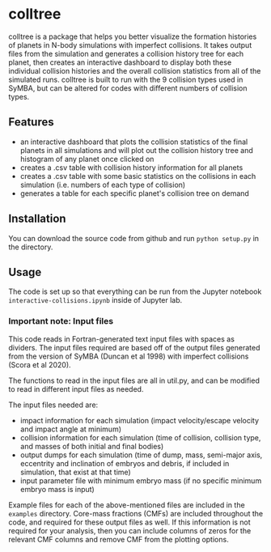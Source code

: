 # colltree

colltree is a package that helps you better visualize the formation histories of planets in N-body simulations with imperfect collisions. It takes output files from the simulation and generates a collision history tree for each planet, then creates an interactive dashboard to display both these individual collision histories and the overall collision statistics from all of the simulated runs. colltree is built to run with the 9 collision types used in SyMBA, but can be altered for codes with different numbers of collision types.

## Features
- an interactive dashboard that plots the collision statistics of the final planets in all simulations and will plot out the collision history tree and histogram of any planet once clicked on
- creates a .csv table with collision history information for all planets
- creates a .csv table with some basic statistics on the collisions in each simulation (i.e. numbers of each type of collision)
- generates a table for each specific planet's collision tree on demand

## Installation

You can download the source code from github and run `python setup.py` in the directory. 


## Usage

The code is set up so that everything can be run from the Jupyter notebook `interactive-collisions.ipynb` inside of Jupyter lab. 


### Important note: Input files

This code reads in Fortran-generated text input files with spaces as dividers. The input files required are based off of the output files generated from the version of SyMBA (Duncan et al 1998) with imperfect collisions (Scora et al 2020). 

The functions to read in the input files are all in util.py, and can be modified to read in different input files as needed. 

The input files needed are:
- impact information for each simulation (impact velocity/escape velocity and impact angle at minimum)
- collision information for each simulation (time of collision, collision type, and masses of both initial and final bodies)
- output dumps for each simulation (time of dump, mass, semi-major axis, eccentrity and inclination of embryos and debris, if included in simulation, that exist at that time)
- input parameter file with minimum embryo mass (if no specific minimum embryo mass is input)

Example files for each of the above-mentioned files are included in the `examples` directory. Core-mass fractions (CMFs) are included throughout the code, and required for these output files as well. If this information is not required for your analysis, then you can include columns of zeros for the relevant CMF columns and remove CMF from the plotting options. 

